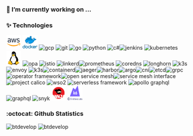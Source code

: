 ### 🔭 I’m currently working on ...

<!--
**BTDevelop/btdevelop** is a ✨ _special_ ✨ repository because its `README.md` (this file) appears on your GitHub profile.

Here are some ideas to get you started:

- 🔭 I’m currently working on ...
- 🌱 I’m currently learning ...
- 👯 I’m looking to collaborate on ...
- 🤔 I’m looking for help with ...
- 💬 Ask me about ...
- 📫 How to reach me: ...
- 😄 Pronouns: ...
- ⚡ Fun fact: ...
-->

### ✨ Technologies
<p align="left" color="white"><img src="https://github.com/github/explore/raw/main/topics/aws/aws.png" alt="aws" width="40" height="40" title="aws" /> <img src="https://github.com/github/explore/raw/main/topics/docker/docker.png" alt="docker" width="40" height="40" title="docker" /> <img src="https://www.vectorlogo.zone/logos/google_cloud/google_cloud-icon.svg" alt="gcp" width="40" height="40" title="gcp" /> <img src="https://www.vectorlogo.zone/logos/git-scm/git-scm-icon.svg" alt="git" width="40" height="40" title="git" /> <img src="https://github.com/abranhe/programming-languages-logos/blob/master/src/go/go.png" alt="go" width="40" height="40" title="golang" /> <img src="https://github.com/abranhe/programming-languages-logos/blob/master/src/python/python.png" alt="python" width="40" height="40" title="python" /> <img src="https://github.com/abranhe/programming-languages-logos/blob/master/src/csharp/csharp.png" alt="c#" width="40" height="40" title="c#" /><img src="https://www.vectorlogo.zone/logos/jenkins/jenkins-icon.svg" alt="jenkins" width="40" height="40" title="jenkins"/> <img src="https://cncf-branding.netlify.app/img/projects/kubernetes/icon/color/kubernetes-icon-color.png" alt="kubernetes" width="40" height="40" title="kubernetes"/> <img src="https://github.com/github/explore/raw/main/topics/linux/linux.png" alt="linux" width="40" height="40"/> <img src="https://cncf-branding.netlify.app/img/projects/opa/icon/color/opa-icon-color.png" alt="opa" width="40" height="40" title="opa"/> <img src="https://camo.githubusercontent.com/bd5b74426b7087fe4c8568458993dfff11001c3b9f0a2483e1da43650cbe0672/68747470733a2f2f7777772e766563746f726c6f676f2e7a6f6e652f6c6f676f732f697374696f696f2f697374696f696f2d69636f6e2e737667" alt="istio" width="40" height="40"/> <img src="https://cncf-branding.netlify.app/img/projects/linkerd/icon/color/linkerd-icon-color.png" alt="linkerd" width="40" height="40" title="linkerd"/><img src="https://cncf-branding.netlify.app/img/projects/prometheus/icon/color/prometheus-icon-color.png" alt="prometheus" width="40" height="40" title="prometheus"/> <img src="https://cncf-branding.netlify.app/img/projects/coredns/icon/color/coredns-icon-color.png" alt="coredns" width="40" height="40" title="coredns"/> <img src="https://cncf-branding.netlify.app/img/projects/longhorn/icon/color/longhorn-icon-color.png" alt="longhorn" width="40" height="40" title="longhorn"/> <img src="https://cncf-branding.netlify.app/img/projects/k3s/icon/color/k3s-icon-color.png" alt="k3s" width="40" height="40"/> <img src="https://cncf-branding.netlify.app/img/projects/envoy/icon/color/envoy-icon-color.svg" alt="envoy" width="40" height="40" title="envoy"/> <img src="https://cncf-branding.netlify.app/img/projects/helm/icon/color/helm-icon-color.svg" alt="k3s" width="40" height="40"/><img src="https://cncf-branding.netlify.app/img/projects/containerd/icon/white/containerd-icon-white.svg" alt="containerd" width="40" height="40"/><img src="https://cncf-branding.netlify.app/img/projects/jaeger/stacked/white/jaeger-stacked-white.svg" alt="jaeger" width="40" height="40"/><img src="https://cncf-branding.netlify.app/img/projects/harbor/icon/color/harbor-icon-color.svg" alt="harbor" width="40" height="40"/><img src="https://cncf-branding.netlify.app/img/projects/argo/icon/color/argo-icon-color.svg" alt="argo" width="40" height="40"/><img src="https://cncf-branding.netlify.app/img/projects/cni/icon/color/cni-icon-color.svg" alt="cni" width="40" height="40"/><img src="https://cncf-branding.netlify.app/img/projects/etcd/icon/color/etcd-icon-color.svg" alt="etcd" width="40" height="40"/><img src="https://cncf-branding.netlify.app/img/projects/grpc/stacked/color/grpc-stacked-color.svg" alt="grpc" width="40" height="40"/><img src="https://cncf-branding.netlify.app/img/projects/operatorframework/icon/color/operatorframework-icon-color.svg" alt="operator framework" width="40" height="40"/><img src="https://cncf-branding.netlify.app/img/projects/openservicemesh/icon/color/openservicemesh-icon-color.svg" alt="open service mesh" width="40" height="40"/><img src="https://cncf-branding.netlify.app/img/projects/servicemeshinterface/icon/color/servicemeshinterface-icon-color.svg" alt="service mesh interface" width="40" height="40"/><img src="https://avatars.githubusercontent.com/u/12304728?s=200&v=4" alt="project calico" width="40" height="40"/>
<img src="https://avatars.githubusercontent.com/u/14270641?s=200&v=4" alt="wso2" width="40" height="40"/>
<img src="https://avatars.githubusercontent.com/u/13742415?s=200&v=4" alt="serverless framework" width="40" height="40"/> 
<img src="https://avatars.githubusercontent.com/u/17189275?s=200&v=4" alt="apollo graphql" width="40" height="40"/> 
<img src="https://avatars.githubusercontent.com/u/12972006?s=200&v=4" alt="graphql" width="40" height="40"/> 
<img src="https://avatars.githubusercontent.com/u/12959162?s=200&v=4" alt="snyk" width="40" height="40"/> 
<img src="https://github.com/BTDevelop/ninja/blob/main/img/logo.png" alt="ninja" width="40" height="40"/>
<img src="https://raw.githubusercontent.com/grafana/k6/master/assets/k6-logo-with-grafana.svg" alt="k6" width="40" height="40"/>
</p>

### :octocat: Github Statistics
<p align="left">
<img  src="https://github-readme-stats.vercel.app/api?username=btdevelop&show_icons=true&theme=radical" alt="btdevelop" width="400" height="150" />
<img src="https://github-readme-stats.vercel.app/api/top-langs/?username=btdevelop&layout=compact&hide=html&theme=radical" alt="btdevelop" width="400" height="150" padding-left: 0px;/>
</p>
